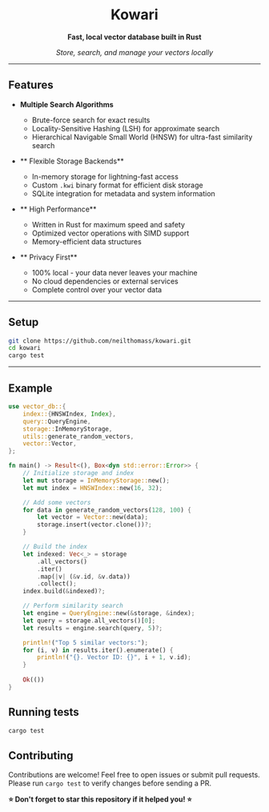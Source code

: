 <div align="center">

# Kowari

**Fast, local vector database built in Rust**


*Store, search, and manage your vectors locally*

</div>

---

##  Features

- **Multiple Search Algorithms**
  - Brute-force search for exact results
  - Locality-Sensitive Hashing (LSH) for approximate search
  - Hierarchical Navigable Small World (HNSW) for ultra-fast similarity search

- ** Flexible Storage Backends**
  - In-memory storage for lightning-fast access
  - Custom `.kwi` binary format for efficient disk storage
  - SQLite integration for metadata and system information

- ** High Performance**
  - Written in Rust for maximum speed and safety
  - Optimized vector operations with SIMD support
  - Memory-efficient data structures

- ** Privacy First**
  - 100% local - your data never leaves your machine
  - No cloud dependencies or external services
  - Complete control over your vector data

---


## Setup

```bash
git clone https://github.com/neilthomass/kowari.git
cd kowari
cargo test
```

---

## Example

```rust
use vector_db::{
    index::{HNSWIndex, Index},
    query::QueryEngine,
    storage::InMemoryStorage,
    utils::generate_random_vectors,
    vector::Vector,
};

fn main() -> Result<(), Box<dyn std::error::Error>> {
    // Initialize storage and index
    let mut storage = InMemoryStorage::new();
    let mut index = HNSWIndex::new(16, 32);

    // Add some vectors
    for data in generate_random_vectors(128, 100) {
        let vector = Vector::new(data);
        storage.insert(vector.clone())?;
    }

    // Build the index
    let indexed: Vec<_> = storage
        .all_vectors()
        .iter()
        .map(|v| (&v.id, &v.data))
        .collect();
    index.build(&indexed)?;

    // Perform similarity search
    let engine = QueryEngine::new(&storage, &index);
    let query = storage.all_vectors()[0];
    let results = engine.search(query, 5)?;

    println!("Top 5 similar vectors:");
    for (i, v) in results.iter().enumerate() {
        println!("{}. Vector ID: {}", i + 1, v.id);
    }
    
    Ok(())
}
```

## Running tests

```bash
cargo test
```


## Contributing

Contributions are welcome! Feel free to open issues or submit pull requests. Please run `cargo test` to verify changes before sending a PR.

**⭐ Don't forget to star this repository if it helped you! ⭐**


